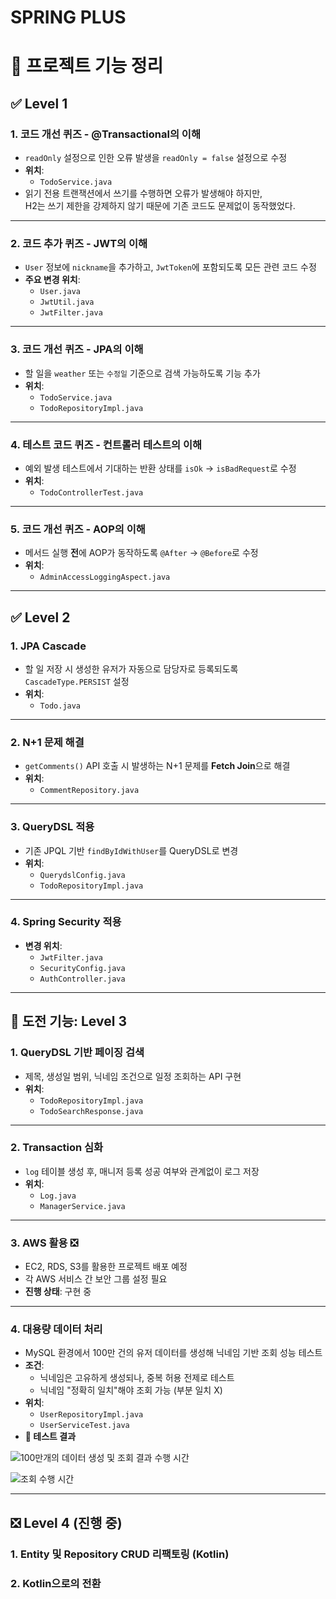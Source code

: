 # SPRING PLUS

# 📘 프로젝트 기능 정리

## ✅ Level 1

### 1. 코드 개선 퀴즈 - @Transactional의 이해
- `readOnly` 설정으로 인한 오류 발생을 `readOnly = false` 설정으로 수정  
- **위치**:
  - `TodoService.java`  
- 읽기 전용 트랜잭션에서 쓰기를 수행하면 오류가 발생해야 하지만,  
  H2는 쓰기 제한을 강제하지 않기 때문에 기존 코드도 문제없이 동작했었다.

---

### 2. 코드 추가 퀴즈 - JWT의 이해
- `User` 정보에 `nickname`을 추가하고, `JwtToken`에 포함되도록 모든 관련 코드 수정  
- **주요 변경 위치**:
  - `User.java`
  - `JwtUtil.java`
  - `JwtFilter.java`

---

### 3. 코드 개선 퀴즈 - JPA의 이해
- 할 일을 `weather` 또는 `수정일` 기준으로 검색 가능하도록 기능 추가  
- **위치**:
  - `TodoService.java`
  - `TodoRepositoryImpl.java`

---

### 4. 테스트 코드 퀴즈 - 컨트롤러 테스트의 이해
- 예외 발생 테스트에서 기대하는 반환 상태를 `isOk` → `isBadRequest`로 수정  
- **위치**:
  - `TodoControllerTest.java`

---

### 5. 코드 개선 퀴즈 - AOP의 이해
- 메서드 실행 **전**에 AOP가 동작하도록 `@After` → `@Before`로 수정  
- **위치**:
  - `AdminAccessLoggingAspect.java`

---

## ✅ Level 2

### 1. JPA Cascade
- 할 일 저장 시 생성한 유저가 자동으로 담당자로 등록되도록 `CascadeType.PERSIST` 설정  
- **위치**:
  - `Todo.java`

---

### 2. N+1 문제 해결
- `getComments()` API 호출 시 발생하는 N+1 문제를 **Fetch Join**으로 해결  
- **위치**:
  - `CommentRepository.java`

---

### 3. QueryDSL 적용
- 기존 JPQL 기반 `findByIdWithUser`를 QueryDSL로 변경  
- **위치**:
  - `QuerydslConfig.java`
  - `TodoRepositoryImpl.java`

---

### 4. Spring Security 적용
- **변경 위치**:
  - `JwtFilter.java`
  - `SecurityConfig.java`
  - `AuthController.java`

---

## 🚀 도전 기능: Level 3

### 1. QueryDSL 기반 페이징 검색
- 제목, 생성일 범위, 닉네임 조건으로 일정 조회하는 API 구현  
- **위치**:
  - `TodoRepositoryImpl.java`
  - `TodoSearchResponse.java`

---

### 2. Transaction 심화
- `log` 테이블 생성 후, 매니저 등록 성공 여부와 관계없이 로그 저장  
- **위치**:
  - `Log.java`
  - `ManagerService.java`

---

### 3. AWS 활용 ❎  
- EC2, RDS, S3를 활용한 프로젝트 배포 예정  
- 각 AWS 서비스 간 보안 그룹 설정 필요  
- **진행 상태**: 구현 중

---

### 4. 대용량 데이터 처리
- MySQL 환경에서 100만 건의 유저 데이터를 생성해 닉네임 기반 조회 성능 테스트  
- **조건**:
  - 닉네임은 고유하게 생성되나, 중복 허용 전제로 테스트
  - 닉네임 "정확히 일치"해야 조회 가능 (부분 일치 X)  
- **위치**:
  - `UserRepositoryImpl.java`
  - `UserServiceTest.java`
- **📌 테스트 결과**
  
![100만개의 데이터 생성 및 조회 결과 수행 시간](https://img1.daumcdn.net/thumb/R1280x0/?scode=mtistory2&fname=https%3A%2F%2Fblog.kakaocdn.net%2Fdn%2F2kCXg%2FbtsNYuZC0Fx%2FxnZckGcY5OpUSxBzViUQo0%2Fimg.png)

![조회 수행 시간](https://img1.daumcdn.net/thumb/R1280x0/?scode=mtistory2&fname=https%3A%2F%2Fblog.kakaocdn.net%2Fdn%2FcArGbq%2FbtsNYpYkcRO%2FXihJuSfP1FZ8CXk8Y6wYM0%2Fimg.png)

---

## ❎ Level 4 (진행 중)

### 1. Entity 및 Repository CRUD 리팩토링 (Kotlin)

### 2. Kotlin으로의 전환
   
